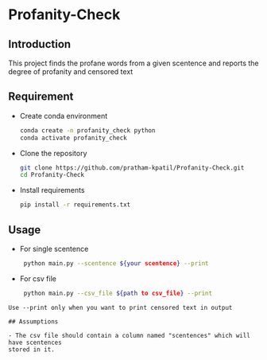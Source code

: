 # Profanity-Check

## Introduction

This project finds the profane words from a given scentence and reports the degree of
profanity and censored text

## Requirement
- Create conda environment
  ```bash
  conda create -n profanity_check python
  conda activate profanity_check
  ```
  
 - Clone the repository
    ```bash 
    git clone https://github.com/pratham-kpatil/Profanity-Check.git 
    cd Profanity-Check
 
 - Install requirements
    ```bash
    pip install -r requirements.txt
    
    
## Usage
 
- For single scentence
   ```bash
    python main.py --scentence ${your scentence} --print
   ```
  
 - For csv file
   ```bash 
    python main.py --csv_file ${path to csv_file} --print
  ```
  Use --print only when you want to print censored text in output
 
 ## Assumptions
  
  - The csv file should contain a column named "scentences" which will have scentences 
  stored in it.
